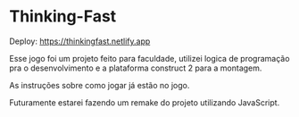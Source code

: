 # Thinking-Fast

Deploy: https://thinkingfast.netlify.app

Esse jogo foi um projeto feito para faculdade, utilizei logica de programação pra o desenvolvimento e a plataforma construct 2 para a montagem.

As instruções sobre como jogar já estão no jogo.

Futuramente estarei fazendo um remake do projeto utilizando JavaScript.
